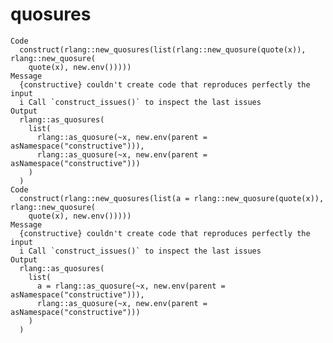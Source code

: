 # quosures

    Code
      construct(rlang::new_quosures(list(rlang::new_quosure(quote(x)), rlang::new_quosure(
        quote(x), new.env()))))
    Message
      {constructive} couldn't create code that reproduces perfectly the input
      i Call `construct_issues()` to inspect the last issues
    Output
      rlang::as_quosures(
        list(
          rlang::as_quosure(~x, new.env(parent = asNamespace("constructive"))),
          rlang::as_quosure(~x, new.env(parent = asNamespace("constructive")))
        )
      )
    Code
      construct(rlang::new_quosures(list(a = rlang::new_quosure(quote(x)), rlang::new_quosure(
        quote(x), new.env()))))
    Message
      {constructive} couldn't create code that reproduces perfectly the input
      i Call `construct_issues()` to inspect the last issues
    Output
      rlang::as_quosures(
        list(
          a = rlang::as_quosure(~x, new.env(parent = asNamespace("constructive"))),
          rlang::as_quosure(~x, new.env(parent = asNamespace("constructive")))
        )
      )

